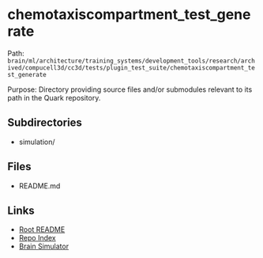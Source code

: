 # chemotaxiscompartment_test_generate

Path: `brain/ml/architecture/training_systems/development_tools/research/archived/compucell3d/cc3d/tests/plugin_test_suite/chemotaxiscompartment_test_generate`

Purpose: Directory providing source files and/or submodules relevant to its path in the Quark repository.

## Subdirectories
- simulation/

## Files
- README.md

## Links
- [Root README](../../../../../../../../../../../README.md)
- [Repo Index](../../../../../../../../../../../repo_index.json)
- [Brain Simulator](../../../../../../../../../../../brain/architecture/brain_simulator.py)

